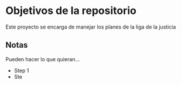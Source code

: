 # Objetivos de la repositorio

Este proyecto se encarga de manejar los planes de la liga de la justicia


## Notas
Pueden hacer lo que quieran...

* Step 1
* Ste 
